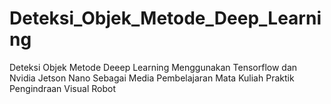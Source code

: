 # Deteksi_Objek_Metode_Deep_Learning
Deteksi Objek Metode Deeep Learning Menggunakan Tensorflow dan Nvidia Jetson Nano Sebagai Media Pembelajaran Mata Kuliah Praktik Pengindraan Visual Robot
